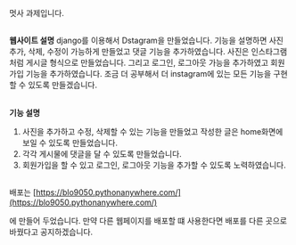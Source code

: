 멋사 과제입니다.
##
<strong>웹사이트 설명</strong>
 django를 이용해서 Dstagram을 만들었습니다. 기능을 설명하면 사진 추가, 삭제, 수정이 가능하게 만들었고 댓글 기능을 추가하였습니다. 사진은 인스타그램처럼 게시글 형식으로 만들었습니다. 그리고 로그인, 로그아웃 가능을 추가하였고 회원가입 기능을 추가하였습니다.  조금 더 공부해서 더 instagram에 있는 모든 기능을 구현할 수 있도록 만들겠습니다.
##
<strong>기능 설명</strong>
1. 사진을 추가하고 수정, 삭제할 수 있는 기능을 만들었고 작성한 글은 home화면에 보일 수 있도록 만들었습니다. 
2. 각각 게시물에 댓글을 달 수 있도록 만들었습니다.
3. 회원가입을 할 수 있고 로그인, 로그아웃 기능을 추가할 수 있도록 노력하였습니다.
##
배포는 [https://blo9050.pythonanywhere.com/](https://blo9050.pythonanywhere.com/)

에 만들어 두었습니다. 만약 다른 웹페이지를 배포할 떄 사용한다면 배포를 다른 곳으로 바꿨다고 공지하겠습니다.
